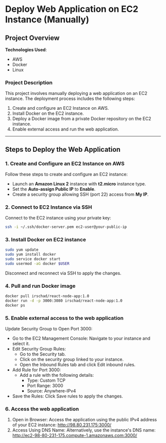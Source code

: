 # Deploy Web Application on EC2 Instance (Manually)

## Project Overview

**Technologies Used**:  
- AWS  
- Docker  
- Linux  

### **Project Description**  
This project involves manually deploying a web application on an EC2 instance. The deployment process includes the following steps:  
1. Create and configure an EC2 Instance on AWS.  
2. Install Docker on the EC2 instance.  
3. Deploy a Docker image from a private Docker repository on the EC2 instance.  
4. Enable external access and run the web application.

---

## Steps to Deploy the Web Application  

### **1. Create and Configure an EC2 Instance on AWS**
Follow these steps to create and configure an EC2 instance:
- Launch an **Amazon Linux 2** instance with **t2.micro** instance type.  
- Set the **Auto-assign Public IP** to **Enable**.  
- Create a security group allowing SSH (port 22) access from **My IP**.  

### **2. Connect to EC2 Instance via SSH**
Connect to the EC2 instance using your private key:
```bash
ssh -i ~/.ssh/docker-server.pem ec2-user@your-public-ip
```

### **3. Install Docker on EC2 instance**
```bash
sudo yum update
sudo yum install docker
sudo service docker start
sudo usermod -aG docker $USER
```
Disconnect and reconnect via SSH to apply the changes.

### **4. Pull and run Docker image**
```bash
docker pull irschad/react-node-app:1.0
docker run -d -p 3000:3080 irschad/react-node-app:1.0
docker ps
```

### **5. Enable external access to the web application**
Update Security Group to Open Port 3000:
- Go to the EC2 Management Console:
  Navigate to your instance and select it.
- Edit Security Group Rules:
  - Go to the Security tab.
  - Click on the security group linked to your instance.
  - Open the Inbound Rules tab and click Edit inbound rules.
- Add Rule for Port 3000:
  - Add a rule with the following details:
    - Type: Custom TCP
    - Port Range: 3000
    - Source: Anywhere-IPv4
- Save the Rules:
  Click Save rules to apply the changes.

### **6. Access the web application**
1. Open in Browser:
    Access the application using the public IPv4 address of your EC2 instance:
    http://98.80.231.175:3000/
2. Access Using DNS Name:
    Alternatively, use the instance's DNS name:
    http://ec2-98-80-231-175.compute-1.amazonaws.com:3000/







